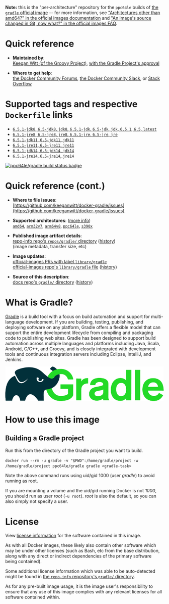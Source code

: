 <!--

********************************************************************************

WARNING:

    DO NOT EDIT "gradle/README.md"

    IT IS AUTO-GENERATED

    (from the other files in "gradle/" combined with a set of templates)

********************************************************************************

-->

**Note:** this is the "per-architecture" repository for the `ppc64le` builds of [the `gradle` official image](https://hub.docker.com/_/gradle) -- for more information, see ["Architectures other than amd64?" in the official images documentation](https://github.com/docker-library/official-images#architectures-other-than-amd64) and ["An image's source changed in Git, now what?" in the official images FAQ](https://github.com/docker-library/faq#an-images-source-changed-in-git-now-what).

# Quick reference

-	**Maintained by**:  
	[Keegan Witt (of the Groovy Project)](https://github.com/keeganwitt/docker-gradle), [with the Gradle Project's approval](https://discuss.gradle.org/t/official-docker-images/21159/8)

-	**Where to get help**:  
	[the Docker Community Forums](https://forums.docker.com/), [the Docker Community Slack](https://dockr.ly/slack), or [Stack Overflow](https://stackoverflow.com/search?tab=newest&q=docker)

# Supported tags and respective `Dockerfile` links

-	[`6.5.1-jdk8`, `6.5-jdk8`, `jdk8`, `6.5.1-jdk`, `6.5-jdk`, `jdk`, `6.5.1`, `6.5`, `latest`](https://github.com/keeganwitt/docker-gradle/blob/cc5b5b023f19104bbd994651cd182ddd84846dbf/jdk8/Dockerfile)
-	[`6.5.1-jre8`, `6.5-jre8`, `jre8`, `6.5.1-jre`, `6.5-jre`, `jre`](https://github.com/keeganwitt/docker-gradle/blob/cc5b5b023f19104bbd994651cd182ddd84846dbf/jre8/Dockerfile)
-	[`6.5.1-jdk11`, `6.5-jdk11`, `jdk11`](https://github.com/keeganwitt/docker-gradle/blob/cc5b5b023f19104bbd994651cd182ddd84846dbf/jdk11/Dockerfile)
-	[`6.5.1-jre11`, `6.5-jre11`, `jre11`](https://github.com/keeganwitt/docker-gradle/blob/cc5b5b023f19104bbd994651cd182ddd84846dbf/jre11/Dockerfile)
-	[`6.5.1-jdk14`, `6.5-jdk14`, `jdk14`](https://github.com/keeganwitt/docker-gradle/blob/cc5b5b023f19104bbd994651cd182ddd84846dbf/jdk14/Dockerfile)
-	[`6.5.1-jre14`, `6.5-jre14`, `jre14`](https://github.com/keeganwitt/docker-gradle/blob/cc5b5b023f19104bbd994651cd182ddd84846dbf/jre14/Dockerfile)

[![ppc64le/gradle build status badge](https://img.shields.io/jenkins/s/https/doi-janky.infosiftr.net/job/multiarch/job/ppc64le/job/gradle.svg?label=ppc64le/gradle%20%20build%20job)](https://doi-janky.infosiftr.net/job/multiarch/job/ppc64le/job/gradle/)

# Quick reference (cont.)

-	**Where to file issues**:  
	[https://github.com/keeganwitt/docker-gradle/issues](https://github.com/keeganwitt/docker-gradle/issues)

-	**Supported architectures**: ([more info](https://github.com/docker-library/official-images#architectures-other-than-amd64))  
	[`amd64`](https://hub.docker.com/r/amd64/gradle/), [`arm32v7`](https://hub.docker.com/r/arm32v7/gradle/), [`arm64v8`](https://hub.docker.com/r/arm64v8/gradle/), [`ppc64le`](https://hub.docker.com/r/ppc64le/gradle/), [`s390x`](https://hub.docker.com/r/s390x/gradle/)

-	**Published image artifact details**:  
	[repo-info repo's `repos/gradle/` directory](https://github.com/docker-library/repo-info/blob/master/repos/gradle) ([history](https://github.com/docker-library/repo-info/commits/master/repos/gradle))  
	(image metadata, transfer size, etc)

-	**Image updates**:  
	[official-images PRs with label `library/gradle`](https://github.com/docker-library/official-images/pulls?q=label%3Alibrary%2Fgradle)  
	[official-images repo's `library/gradle` file](https://github.com/docker-library/official-images/blob/master/library/gradle) ([history](https://github.com/docker-library/official-images/commits/master/library/gradle))

-	**Source of this description**:  
	[docs repo's `gradle/` directory](https://github.com/docker-library/docs/tree/master/gradle) ([history](https://github.com/docker-library/docs/commits/master/gradle))

# What is Gradle?

[Gradle](https://gradle.org/) is a build tool with a focus on build automation and support for multi-language development. If you are building, testing, publishing, and deploying software on any platform, Gradle offers a flexible model that can support the entire development lifecycle from compiling and packaging code to publishing web sites. Gradle has been designed to support build automation across multiple languages and platforms including Java, Scala, Android, C/C++, and Groovy, and is closely integrated with development tools and continuous integration servers including Eclipse, IntelliJ, and Jenkins.

![logo](https://raw.githubusercontent.com/docker-library/docs/c3d3ca6beed000f9ba6eabc98f3399158f520256/gradle/logo.png)

# How to use this image

## Building a Gradle project

Run this from the directory of the Gradle project you want to build.

`docker run --rm -u gradle -v "$PWD":/home/gradle/project -w /home/gradle/project ppc64le/gradle gradle <gradle-task>`

Note the above command runs using uid/gid 1000 (user *gradle*) to avoid running as root.

If you are mounting a volume and the uid/gid running Docker is not *1000*, you should run as user *root* (`-u root`). *root* is also the default, so you can also simply not specify a user.

# License

View [license information](https://gradle.org/license/) for the software contained in this image.

As with all Docker images, these likely also contain other software which may be under other licenses (such as Bash, etc from the base distribution, along with any direct or indirect dependencies of the primary software being contained).

Some additional license information which was able to be auto-detected might be found in [the `repo-info` repository's `gradle/` directory](https://github.com/docker-library/repo-info/tree/master/repos/gradle).

As for any pre-built image usage, it is the image user's responsibility to ensure that any use of this image complies with any relevant licenses for all software contained within.
